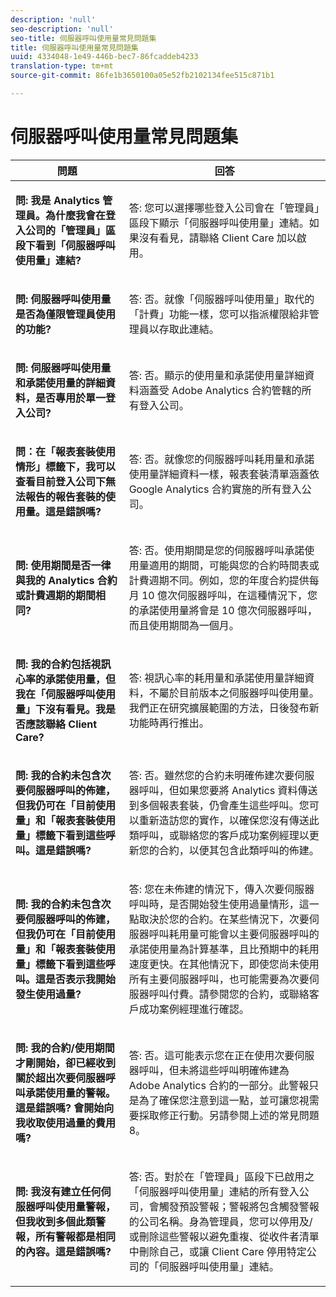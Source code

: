 ```yaml
---
description: 'null'
seo-description: 'null'
seo-title: 伺服器呼叫使用量常見問題集
title: 伺服器呼叫使用量常見問題集
uuid: 4334048-1e49-446b-bec7-86fcaddeb4233
translation-type: tm+mt
source-git-commit: 86fe1b3650100a05e52fb2102134fee515c871b1

---
```



# 伺服器呼叫使用量常見問題集

<table id="table_10384E2010B849708AE9462BB2B43438"> 
 <thead> 
  <tr> 
   <th colname="col1" class="entry"> 問題 </th> 
   <th colname="col2" class="entry"> 回答 </th> 
  </tr> 
 </thead>
 <tbody> 
  <tr> 
   <td colname="col1"> <p><b>問: 我是 Analytics 管理員。為什麼我會在登入公司的「管理員」區段下看到「伺服器呼叫使用量」連結?</b> </p> </td> 
   <td colname="col2"> <p>答: 您可以選擇哪些登入公司會在「管理員」區段下顯示「伺服器呼叫使用量」連結。如果沒有看見，請聯絡 Client Care 加以啟用。 </p> </td> 
  </tr> 
  <tr> 
   <td colname="col1"> <p><b>問: 伺服器呼叫使用量是否為僅限管理員使用的功能?</b> </p> </td> 
   <td colname="col2"> <p>答: 否。就像「伺服器呼叫使用量」取代的「計費」功能一樣，您可以指派權限給非管理員以存取此連結。 </p> </td> 
  </tr> 
  <tr> 
   <td colname="col1"> <p><b>問: 伺服器呼叫使用量和承諾使用量的詳細資料，是否專用於單一登入公司?</b> </p> </td> 
   <td colname="col2"> <p>答: 否。顯示的使用量和承諾使用量詳細資料涵蓋受 Adobe Analytics 合約管轄的所有登入公司。 </p> </td> 
  </tr> 
  <tr> 
   <td colname="col1"> <p><b>問：在「報表套裝使用情形」標籤下，我可以查看目前登入公司下無法報告的報告套裝的使用量。這是錯誤嗎?</b> </p> </td> 
   <td colname="col2"> <p>答: 否。就像您的伺服器呼叫耗用量和承諾使用量詳細資料一樣，報表套裝清單涵蓋依 Google Analytics 合約實施的所有登入公司。 </p> </td> 
  </tr> 
  <tr> 
   <td colname="col1"> <p><b>問: 使用期間是否一律與我的 Analytics 合約或計費週期的期間相同?</b> </p> </td> 
   <td colname="col2"> <p>答: 否。使用期間是您的伺服器呼叫承諾使用量適用的期間，可能與您的合約時間表或計費週期不同。例如，您的年度合約提供每月 10 億次伺服器呼叫，在這種情況下，您的承諾使用量將會是 10 億次伺服器呼叫，而且使用期間為一個月。 </p> </td> 
  </tr> 
  <tr> 
   <td colname="col1"> <p><b>問: 我的合約包括視訊心率的承諾使用量，但我在「伺服器呼叫使用量」下沒有看見。我是否應該聯絡 Client Care?</b> </p> </td> 
   <td colname="col2"> <p>答: 視訊心率的耗用量和承諾使用量詳細資料，不屬於目前版本之伺服器呼叫使用量。我們正在研究擴展範圍的方法，日後發布新功能時再行推出。 </p> </td> 
  </tr> 
  <tr> 
   <td colname="col1"> <p><b>問: 我的合約未包含次要伺服器呼叫的佈建，但我仍可在「目前使用量」和「報表套裝使用量」標籤下看到這些呼叫。這是錯誤嗎?</b> </p> </td> 
   <td colname="col2"> <p>答: 否。雖然您的合約未明確佈建次要伺服器呼叫，但如果您要將 Analytics 資料傳送到多個報表套裝，仍會產生這些呼叫。您可以重新造訪您的實作，以確保您沒有傳送此類呼叫，或聯絡您的客戶成功案例經理以更新您的合約，以便其包含此類呼叫的佈建。 </p> </td> 
  </tr> 
  <tr> 
   <td colname="col1"> <p><b>問: 我的合約未包含次要伺服器呼叫的佈建，但我仍可在「目前使用量」和「報表套裝使用量」標籤下看到這些呼叫。這是否表示我開始發生使用過量?</b> </p> </td> 
   <td colname="col2"> <p>答: 您在未佈建的情況下，傳入次要伺服器呼叫時，是否開始發生使用過量情形，這一點取決於您的合約。在某些情況下，次要伺服器呼叫耗用量可能會以主要伺服器呼叫的承諾使用量為計算基準，且比預期中的耗用速度更快。在其他情況下，即使您尚未使用所有主要伺服器呼叫，也可能需要為次要伺服器呼叫付費。請參閱您的合約，或聯絡客戶成功案例經理進行確認。 </p> </td> 
  </tr> 
  <tr> 
   <td colname="col1"> <p><b>問: 我的合約/使用期間才剛開始，卻已經收到關於超出次要伺服器呼叫承諾使用量的警報。這是錯誤嗎? 會開始向我收取使用過量的費用嗎? </b> </p> </td> 
   <td colname="col2"> <p>答: 否。這可能表示您在正在使用次要伺服器呼叫，但未將這些呼叫明確佈建為 Adobe Analytics 合約的一部分。此警報只是為了確保您注意到這一點，並可讓您視需要採取修正行動。另請參閱上述的常見問題 8。 </p> </td> 
  </tr> 
  <tr> 
   <td colname="col1"> <p><b>問: 我沒有建立任何伺服器呼叫使用量警報，但我收到多個此類警報，所有警報都是相同的內容。這是錯誤嗎?</b> </p> </td> 
   <td colname="col2"> <p>答: 否。對於在「管理員」區段下已啟用之「伺服器呼叫使用量」連結的所有登入公司，會觸發預設警報；警報將包含觸發警報的公司名稱。身為管理員，您可以停用及/或刪除這些警報以避免重複、從收件者清單中刪除自己，或讓 Client Care 停用特定公司的「伺服器呼叫使用量」連結。 </p> </td> 
  </tr> 
 </tbody> 
</table>
